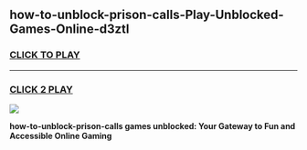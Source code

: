 
## how-to-unblock-prison-calls-Play-Unblocked-Games-Online-d3ztl
<h3>
<a href="https://premium76.site?title=how-to-unblock-prison-calls&ref=25A">CLICK TO PLAY</a></h3>
<hr>

<h3>
<a href="https://premium76.site?title=how-to-unblock-prison-calls&ref=25A">CLICK 2 PLAY</a>
  
</h3>

<a href="https://premium76.site?title=how-to-unblock-prison-calls&ref=25A"><img src="https://clearcache.store/games.png"></a>


**how-to-unblock-prison-calls games unblocked: Your Gateway to Fun and Accessible Online Gaming**
